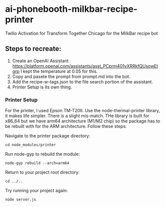 # ai-phonebooth-milkbar-recipe-printer
Twilio Activation for Transform Together Chicago for the MilkBar recipe bot

## Steps to recreate:
1. Create an OpenAI Assistant https://platform.openai.com/assistants/asst_PCprm401vXRRkfQUsowEtgrp
    I kept the temperature at 0.05 for this.
2. Copy and pasete the prompt from prompt.md into the bot.
3. Add the recipe-w-tags.json to the file search portion of the assistant.
4. Printer Setup is its own thing.


### Printer Setup
For the printer, I used Epson TM-T20II.
Use the node-thermal-printer library, it makes life simpler. There is a slight mis-match. THe library is built for x86_64 but we have arm64 architecture (M1/M2 chip) so the package has to be rebuilt with for the ARM architecture. Follow these steps:

Navigate to the printer package directory:
```
cd node_modules/printer
```

Run node-gyp to rebuild the module:
```
node-gyp rebuild --arch=arm64
```

Return to your project root directory:
```
cd ../..
```

Try running your project again:
```
node server.js
```